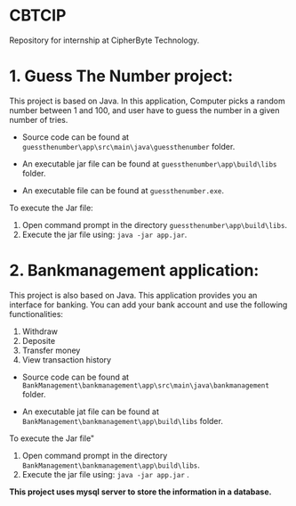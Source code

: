 # CBTCIP
Repository for internship at CipherByte Technology.

# 1. Guess The Number project:
This project is based on Java. In this application, Computer picks a random number between 1 and 100, and user have to guess the number in a given number of tries.

+ Source code can be found at `guessthenumber\app\src\main\java\guessthenumber` folder.

+ An executable jar file can be found at `guessthenumber\app\build\libs` folder.

+ An executable file can be found at `guessthenumber.exe`.

To execute the Jar file:
1. Open command prompt in the directory `guessthenumber\app\build\libs`.
2. Execute the jar file using: `java -jar app.jar`.

# 2. Bankmanagement application:
This project is also based on Java. This application provides you an interface for banking. You can add your bank account and use the following functionalities:
1. Withdraw
2. Deposite
3. Transfer money
4. View transaction history

+ Source code can be found at `BankManagement\bankmanagement\app\src\main\java\bankmanagement` folder.

+ An executable jat file can be found at `BankManagement\bankmanagement\app\build\libs` folder.

To execute the Jar file"
1. Open command prompt in the directory `BankManagement\bankmanagement\app\build\libs`.
2. Execute the jar file using: `java -jar app.jar` .

<b>This project uses mysql server to store the information in a database.</b>
